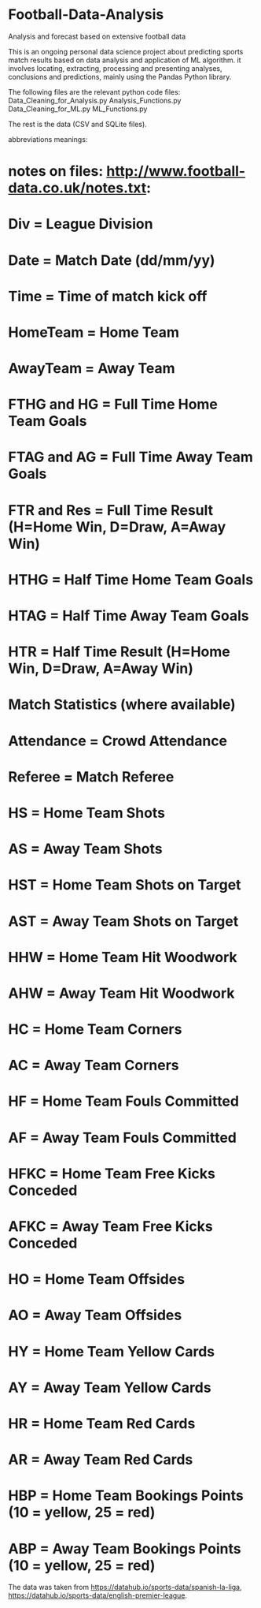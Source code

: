 # Football-Data-Analysis
Analysis and forecast based on extensive football data 

This is an ongoing personal data science project about predicting sports match results based on data analysis and application of ML algorithm. 
it involves locating, extracting, processing and presenting analyses, conclusions and predictions, mainly using the Pandas Python library. 


The following files are the relevant python code files: 
Data_Cleaning_for_Analysis.py
Analysis_Functions.py
Data_Cleaning_for_ML.py
ML_Functions.py

The rest is the data (CSV and SQLite files). 

abbreviations meanings: 
# notes on files: http://www.football-data.co.uk/notes.txt:
# Div = League Division
# Date = Match Date (dd/mm/yy)
# Time = Time of match kick off
# HomeTeam = Home Team
# AwayTeam = Away Team
# FTHG and HG = Full Time Home Team Goals
# FTAG and AG = Full Time Away Team Goals
# FTR and Res = Full Time Result (H=Home Win, D=Draw, A=Away Win)
# HTHG = Half Time Home Team Goals
# HTAG = Half Time Away Team Goals
# HTR = Half Time Result (H=Home Win, D=Draw, A=Away Win)
#
# Match Statistics (where available)
# Attendance = Crowd Attendance
# Referee = Match Referee
# HS = Home Team Shots
# AS = Away Team Shots
# HST = Home Team Shots on Target
# AST = Away Team Shots on Target
# HHW = Home Team Hit Woodwork
# AHW = Away Team Hit Woodwork
# HC = Home Team Corners
# AC = Away Team Corners
# HF = Home Team Fouls Committed
# AF = Away Team Fouls Committed
# HFKC = Home Team Free Kicks Conceded
# AFKC = Away Team Free Kicks Conceded
# HO = Home Team Offsides
# AO = Away Team Offsides
# HY = Home Team Yellow Cards
# AY = Away Team Yellow Cards
# HR = Home Team Red Cards
# AR = Away Team Red Cards
# HBP = Home Team Bookings Points (10 = yellow, 25 = red)
# ABP = Away Team Bookings Points (10 = yellow, 25 = red)

The data was taken from https://datahub.io/sports-data/spanish-la-liga, https://datahub.io/sports-data/english-premier-league. 
